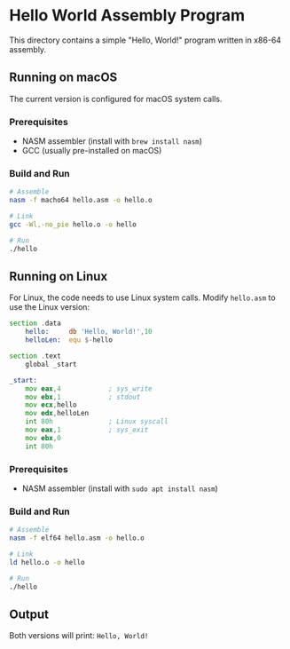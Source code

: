 # Hello World Assembly Program

This directory contains a simple "Hello, World!" program written in x86-64 assembly.

## Running on macOS

The current version is configured for macOS system calls.

### Prerequisites
- NASM assembler (install with `brew install nasm`)
- GCC (usually pre-installed on macOS)

### Build and Run
```bash
# Assemble
nasm -f macho64 hello.asm -o hello.o

# Link
gcc -Wl,-no_pie hello.o -o hello

# Run
./hello
```

## Running on Linux

For Linux, the code needs to use Linux system calls. Modify `hello.asm` to use the Linux version:

```asm
section .data
    hello:     db 'Hello, World!',10
    helloLen:  equ $-hello

section .text
    global _start

_start:
    mov eax,4            ; sys_write
    mov ebx,1            ; stdout
    mov ecx,hello
    mov edx,helloLen
    int 80h              ; Linux syscall
    mov eax,1            ; sys_exit
    mov ebx,0
    int 80h
```

### Prerequisites
- NASM assembler (install with `sudo apt install nasm`)

### Build and Run
```bash
# Assemble
nasm -f elf64 hello.asm -o hello.o

# Link
ld hello.o -o hello

# Run
./hello
```

## Output
Both versions will print: `Hello, World!`